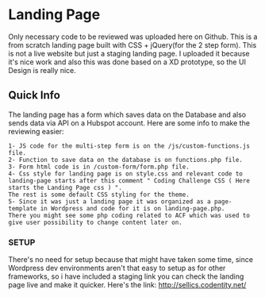 # Landing Page
Only necessary code to be reviewed was uploaded here on Github. This is a from scratch landing page built with CSS + jQuery(for the 2 step form). This is not a live website but just a staging landing page. I uploaded it because it's nice work and also this was done based on a XD prototype, so the UI Design is really nice. 

## Quick Info 
The landing page has a form which saves data on the Database and also sends data via API on a Hubspot account. Here are some info to make the reviewing easier: 

```
1- JS code for the multi-step form is on the /js/custom-functions.js file. 
2- Function to save data on the database is on functions.php file. 
3- Form html code is in /custom-form/form.php file. 
4- Css style for landing page is on style.css and relevant code to landing-page starts after this comment " Coding Challenge CSS ( Here starts the Landing Page css ) ".
The rest is some default CSS styling for the theme. 
5- Since it was just a landing page it was organized as a page-template in Wordpress and code for it is on landing-page.php. 
There you might see some php coding related to ACF which was used to give user possibility to change content later on. 

```



### SETUP 
There's no need for setup because that might have taken some time, since Wordpress dev environments aren't that easy to setup as for other frameworks, so i have included a staging link you can check the landing page live and make it quicker. Here's the link: http://sellics.codentity.net/ 
